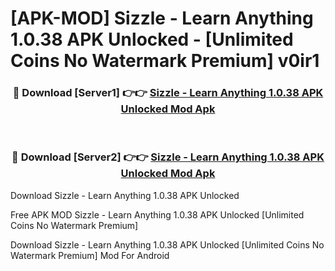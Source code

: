 # [APK-MOD] Sizzle - Learn Anything 1.0.38 APK Unlocked - [Unlimited Coins No Watermark Premium] v0ir1



<div align="center">
<h3>🔴 Download [Server1] 👉👉 <a href="https://momento.my/?title=Sizzle_-_Learn_Anything_1.0.38_APK_Unlocked">Sizzle - Learn Anything 1.0.38 APK Unlocked Mod Apk</a></h3><br>

<h3>🔴 Download [Server2] 👉👉 <a href="https://momento.my/?title=Sizzle_-_Learn_Anything_1.0.38_APK_Unlocked">Sizzle - Learn Anything 1.0.38 APK Unlocked Mod Apk</a></h3>
</div>



Download Sizzle - Learn Anything 1.0.38 APK Unlocked 

Free APK MOD Sizzle - Learn Anything 1.0.38 APK Unlocked [Unlimited Coins No Watermark Premium]

Download Sizzle - Learn Anything 1.0.38 APK Unlocked [Unlimited Coins No Watermark Premium] Mod For Android
